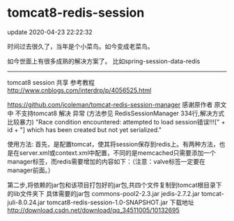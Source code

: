 # tomcat8-redis-session

update 2020-04-23 22:22:32

时间过去很久了，当年是个小菜鸟。如今变成老菜鸟。

如今世面上有很多成熟的解决方案了。 比如spring-session-data-redis

-------------------------------------------------------------------------------------
tomcat8 session 共享
参考教程 http://www.cnblogs.com/interdrp/p/4056525.html

https://github.com/jcoleman/tomcat-redis-session-manager
感谢原作者
原文中 不支持tomcat8
解决 异常 (方法参见 RedisSessionManager 334行,解决方式比较暴力)
"Race condition encountered: attempted to load session错误!!![" + id + "] which has been created but not yet serialized."

使用方法:
首先，是配置tomcat，使其将session保存到redis上。有两种方法，也是在server.xml或context.xml中配置，不同的是memcached只需要添加一个manager标签，而redis需要增加的内容如下：（注意：valve标签一定要在manager前面。）

<Valve className="com.radiadesign.catalina.session.RedisSessionHandlerValve" />
<Manager className="com.radiadesign.catalina.session.RedisSessionManager"
         host="192.168.159.131"
         port="16300"
         password=""
         database="0"
         maxInactiveInterval="60"/>



第二步,将依赖的jar包和该项目打包好的jar包,共四个文件复制到tomcat根目录下的lib文件夹下
具体需要的jar包
commons-pool2-2.3.jar
jedis-2.7.2.jar
tomcat-juli-8.0.24.jar
tomcat8-redis-session-1.0-SNAPSHOT.jar
下载地址 http://download.csdn.net/download/qq_34511005/10132695
